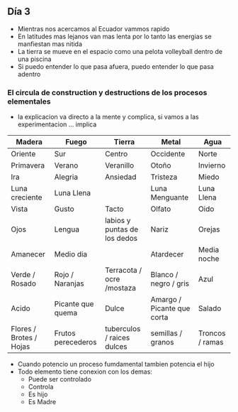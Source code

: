 ## Día 3

- Mientras nos acercamos al Ecuador vammos rapido
- En latitudes mas lejanos van mas lenta por lo tanto las energias se manfiestan mas nitida
- La tierra se mueve en el espacio como una pelota volleyball dentro de una piscina
- Si puedo entender lo que pasa afuera, puedo entender lo que pasa adentro

### El circula de construction y destructions de los procesos elementales

- la explicacion va directo a la mente y complica, si vamos a las experimentacion ... implica

| Madera                  | Fuego              | Tierra                       | Metal                      | Agua            |
| ----------------------- | ------------------ | ---------------------------- | -------------------------- | --------------- |
| Oriente                 | Sur                | Centro                       | Occidente                  | Norte           |
| Primavera               | Verano             | Veranillo                    | Otoño                      | Invierno        |
| Ira                     | Alegria            | Ansiedad                     | Tristeza                   | Miedo           |
| Luna creciente          | Luna Llena         |                              | Luna Menguante             | Luna Llena      |
| Vista                   | Gusto              | Tacto                        | Olfato                     | Oido            |
| Ojos                    | Lengua             | labios y puntas de los dedos | Nariz                      | Orejas          |
| Amanecer                | Medio dia          |                              | Atardecer                  | Media noche     |
| Verde / Rosado          | Rojo / Naranjas    | Terracota / ocre /mostaza    | Blanco / negro / gris      | Azul            |
| Acido                   | Picante que quema  | Dulce                        | Amargo / Picante que corta | Salado          |
| Flores / Brotes / Hojas | Frutos perecederos | tuberculos / raices dulces   | semillas / granos          | Troncos / ramas |

- Cuando potencio un proceso fumdamental tambien potencia el hijo
- Todo elemento tiene conexion con los demas:
  - Puede ser controlado
  - Controla
  - Es hijo
  - Es Madre
